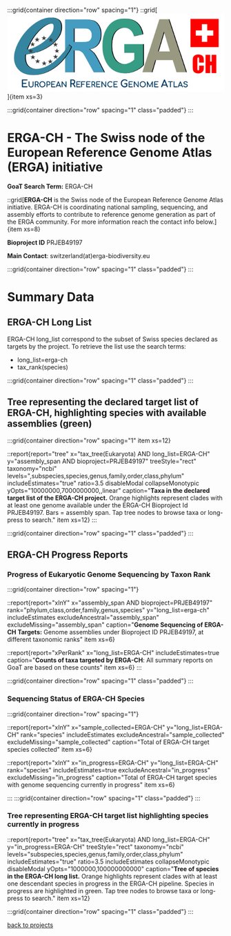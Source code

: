 
:::grid{container direction="row" spacing="1"}
::grid[![GoaT](/static/images/ERGA-CH-logo.png)]{item xs=3}

:::grid{container direction="row" spacing="1" class="padded"}
:::

# ERGA-CH - The Swiss node of the European Reference Genome Atlas (ERGA) initiative
**GoaT Search Term:** ERGA-CH


::grid[**ERGA-CH** is the Swiss node of the European Reference Genome Atlas initiative. ERGA-CH is coordinating national sampling, sequencing, and assembly efforts to contribute to reference genome generation as part of the ERGA community. For more information reach the contact info below.]{item xs=8}

**Bioproject ID** PRJEB49197

**Main Contact**: switzerland(at)erga-biodiversity.eu

:::grid{container direction="row" spacing="1" class="padded"}
:::

# Summary Data
## ERGA-CH Long List

ERGA-CH long_list correspond to the subset of Swiss species declared as targets by the project. To retrieve the list use the search terms:
- long_list=erga-ch
- tax_rank(species)

:::grid{container direction="row" spacing="1" class="padded"}
:::

## Tree representing the declared target list of ERGA-CH, highlighting species with available assemblies (green)

:::grid{container direction="row" spacing="1" item xs=12}

::report{report="tree" x="tax_tree(Eukaryota) AND long_list=ERGA-CH" y="assembly_span AND bioproject=PRJEB49197" treeStyle="rect" taxonomy="ncbi" levels=",subspecies,species,genus,family,order,class,phylum" includeEstimates="true" ratio=3.5 disableModal collapseMonotypic yOpts="10000000,7000000000,,linear" caption="**Taxa in the declared target list of the ERGA-CH project.** Orange highlights represent clades with at least one genome available under the ERGA-CH Bioproject Id PRJEB49197. Bars = assembly span. Tap tree nodes to browse taxa or long-press to search." item xs=12}
:::


:::grid{container direction="row" spacing="1" class="padded"}
:::

## ERGA-CH Progress Reports
### Progress of Eukaryotic Genome Sequencing by Taxon Rank
:::grid{container direction="row" spacing="1"}

::report{report="xInY" x="assembly_span AND bioproject=PRJEB49197" rank="phylum,class,order,family,genus,species" y="long_list=erga-ch" includeEstimates excludeAncestral="assembly_span" excludeMissing="assembly_span" caption="**Genome Sequencing of ERGA-CH Targets:** Genome assemblies under Bioproject ID PRJEB49197, at different taxonomic ranks" item xs=6}

::report{report="xPerRank" x="long_list=ERGA-CH" includeEstimates=true caption="**Counts of taxa targeted by ERGA-CH**: All summary reports on GoaT are based on these counts" item xs=6}
:::

:::grid{container direction="row" spacing="1" class="padded"}
:::

### Sequencing Status of ERGA-CH Species

:::grid{container direction="row" spacing="1"}

::report{report="xInY" x="sample_collected=ERGA-CH" y="long_list=ERGA-CH" rank="species" includeEstimates excludeAncestral="sample_collected" excludeMissing="sample_collected" caption="Total of ERGA-CH target species collected" item xs=6}

::report{report="xInY" x="in_progress=ERGA-CH" y="long_list=ERGA-CH" rank="species" includeEstimates=true excludeAncestral="in_progress" excludeMissing="in_progress" caption="Total of ERGA-CH target species with genome sequencing currently in progress" item xs=6}

:::
:::grid{container direction="row" spacing="1" class="padded"}
:::

### Tree representing ERGA-CH target list highlighting species currently in progress

::report{report="tree" x="tax_tree(Eukaryota) AND long_list=ERGA-CH" y="in_progress=ERGA-CH" treeStyle="rect" taxonomy="ncbi" levels="subspecies,species,genus,family,order,class,phylum" includeEstimates="true" ratio=3.5 includeEstimates collapseMonotypic disableModal yOpts="1000000,100000000000" caption="**Tree of species in the ERGA-CH long list.** Orange highlights represent clades with at least one descendant species in progress in the ERGA-CH pipeline. Species in progress are highlighted in green. Tap tree nodes to browse taxa or long-press to search." item xs=12}

:::grid{container direction="row" spacing="1" class="padded"}
:::


[back to projects](/projects)
